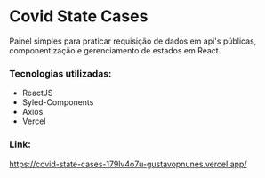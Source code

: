 # Covid State Cases

Painel simples para praticar requisição de dados em api's públicas, componentização e gerenciamento de estados em React. 

### Tecnologias utilizadas: 
- ReactJS
- Syled-Components
- Axios
- Vercel

### Link: 
https://covid-state-cases-179lv4o7u-gustavopnunes.vercel.app/
